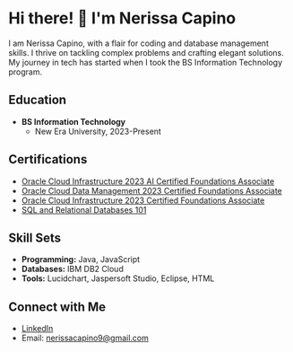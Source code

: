 # Hi there! 👋 I'm Nerissa Capino

I am Nerissa Capino, with a flair for coding and database management skills. I thrive on tackling complex problems and crafting elegant solutions. My journey in tech has started when I took the BS Information Technology program.

## Education
- **BS Information Technology**
  - New Era University, 2023-Present

## Certifications
- [Oracle Cloud Infrastructure 2023 AI Certified Foundations Associate](https://catalog-education.oracle.com/pls/certview/sharebadge?id=8EEA0C0A0D7EED9D7EDCD69001A5EAF88C072E40B38AE0BEDE3EA4FD231368B0&fbclid=IwAR3BnhRRNFP8hyeobq9GDQg6n_o55dJ1gFXdsQK3hf2xGKVjNmc8AeNaJ1E)
- [Oracle Cloud Data Management 2023 Certified Foundations Associate](https://catalog-education.oracle.com/pls/certview/sharebadge?id=8508964C346D0BC2D0DE20167C42DD4F59EE5631F7D653208EB2802FF579C22D&fbclid=IwAR2pCWOVXsWCvuL1-kR-sBWP0rDO01JMixQdZuAQa_vc1xdEYGi5AhZjUVQ)
- [Oracle Cloud Infrastructure 2023 Certified Foundations Associate](https://catalog-education.oracle.com/pls/certview/sharebadge?id=9A86D39AD6573CC91A5A4A4B0F36ED74445C9F1D0E8525568B789DB3F2F47636&fbclid=IwAR3IaR9TlICpXro7aZj6kcVwKWrV83PitG8HlVhLOhYzujJZj_rTj3UMl_w)
- [SQL and Relational Databases 101](https://courses.cognitiveclass.ai/certificates/58f20da8d53442fea8981f3f14ae75a5)

## Skill Sets
- **Programming:** Java, JavaScript
- **Databases:** IBM DB2 Cloud
- **Tools:** Lucidchart, Jaspersoft Studio, Eclipse, HTML

## Connect with Me
- [LinkedIn](www.linkedin.com/in/nerissa-capino-2309102a4)
- Email: nerissacapino9@gmail.com
